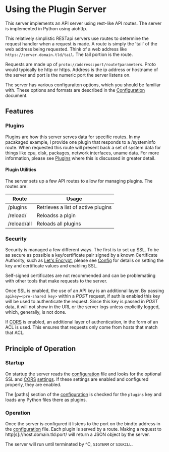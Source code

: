 
# Using the Plugin Server

This server implements an API server using rest-like API routes. The server is implemented in Python using aiohttp. 

This relatively simplistic RESTapi servers use routes to determine the request handler when a request is made. A route is simply the 'tail' of the web address being requested. Think of a web address like `https://server.domain.tld/tail`. The tail portion is the route. 

Requests are made up of `proto://address:port/route?parameters`. Proto would typically be http or https. Address is the ip address or hostname of the server and port is the numeric port the server listens on.

The server has various configuraiton options, which you should be familiar with. These options and formats are described in the [Configuration](Config.md) document.

## Features

### Plugins

Plugins are how this server serves data for specific routes. In my pacakaged example, I provide one plugin that responds to a /systeminfo route. When requested this route will present back a set of system data for things like cpu, disk, packages, network interfaces, uname data. For more information, please see [Plugins](Plugins.md) where this is discussed in greater detail.

#### Plugin Utilities
The server sets up a few API routes to allow for managing plugins. The routes are: 

| Route             | Usage
|-------------------|-------------------------------------------
| /plugins          | Retrieves a list of active plugins
| /reload/<plugin>  | Reloadss a plgin
| /reload/all       | Reloads all plugins



### Security

Security is managed a few different ways. The first is to set up SSL. To be as secure as possible a key/certificate pair signed by a known Certificate Authority, such as [Let's Encrypt](https://letsencrypt.org), please see [Config](Config.md) for details on setting the key and certificate values and enabling SSL. 

Self-signed certificates are not recommended and can be problematiing with other tools that make requests to the server.

Once SSL is enabled, the use of an API key is an additional layer. By passing `apikey=<pre-shared key>` within a *POST* request, if auth is enabled this key will be used to authenticate the request. Since this key is passed in *POST* data, it will not show in the URL or the server logs unless explicitly logged, which, generally, is not done.

If [CORS](CORS.md) is enabled, an additional layer of authentication, in the form of an ACL is used. This ensures that requests only come from hosts that match that ACL. 

## Principle of Operation

### Startup
On startup the server reads the [configuration](Config.md) file and looks for the optional SSL and [CORS](CORS.md) [settings](Config.md). If these settings are enabled and configured properly, they are enabled. 

The [paths] section of the [configuration](Config.md) is checked for the `plugins` key and loads any Python files there as plugins. 

### Operation
Once the server is configured it listens to the port on the bindto address in the [configuration](Config.md) file. Each plugin is served by a route. Making a request to http[s]://host.domain.tld:port/<plugin> will return a JSON object by the server. 

The server will run until terminated by ^C, `SIGTERM` or `SIGKILL`. 
